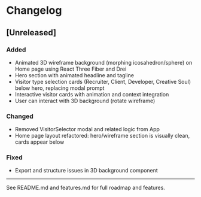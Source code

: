 # Changelog

## [Unreleased]

### Added
- Animated 3D wireframe background (morphing icosahedron/sphere) on Home page using React Three Fiber and Drei
- Hero section with animated headline and tagline
- Visitor type selection cards (Recruiter, Client, Developer, Creative Soul) below hero, replacing modal prompt
- Interactive visitor cards with animation and context integration
- User can interact with 3D background (rotate wireframe)

### Changed
- Removed VisitorSelector modal and related logic from App
- Home page layout refactored: hero/wireframe section is visually clean, cards appear below

### Fixed
- Export and structure issues in 3D background component

---
See README.md and features.md for full roadmap and features.
